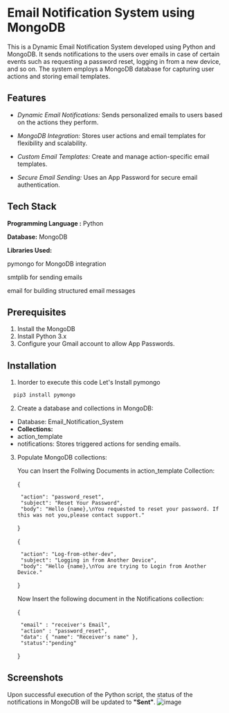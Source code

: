 # Email Notification System using MongoDB
This is a Dynamic Email Notification System developed using Python and MongoDB. It sends notifications to the users over emails in case of certain events such as requesting a password reset, logging in from a new device, and so on. The system employs a MongoDB database for capturing user actions and storing email templates.

## Features

- _Dynamic Email Notifications:_ Sends personalized emails to users based on the actions they perform.

- _MongoDB Integration:_ Stores user actions and email templates for flexibility and scalability.

- _Custom Email Templates:_ Create and manage action-specific email templates.

- _Secure Email Sending:_ Uses an App Password for secure email authentication.

## Tech Stack

**Programming Language :** Python

**Database:** MongoDB

**Libraries Used:**

pymongo for MongoDB integration

smtplib for sending emails

email for building structured email messages
## Prerequisites
1) Install the MongoDB 
2) Install Python 3.x 
3) Configure your Gmail account to allow App Passwords.
    

## Installation

1) Inorder to execute this code Let's Install pymongo

```bash
  pip3 install pymongo
```
2) Create a database and collections in MongoDB:
  - Database: Email_Notification_System
  - **Collections:**
  - action_template
  - notifications: Stores triggered actions for sending emails.

3) Populate MongoDB collections:
        
   You can Insert the Follwing Documents in action_template Collection:


    {
    
        "action": "password_reset",
        "subject": "Reset Your Password",
        "body": "Hello {name},\nYou requested to reset your password. If this was not you,please contact support."
    }

    {
    
        "action": "Log-from-other-dev",
        "subject": "Logging in from Another Device",
        "body": "Hello {name},\nYou are trying to Login from Another Device."
    }
    
    Now Insert the following document in the Notifications collection:


    {
        
        "email" : "receiver's Email",
        "action" : "password_reset",
        "data": { "name": "Receiver's name" },
        "status":"pending"
    }

## Screenshots


Upon successful execution of the Python script, the status of the notifications in MongoDB will be updated to **"Sent"**.
![image](https://github.com/user-attachments/assets/7de1b7f2-1b68-4561-bd3f-f88697e4d74e)
